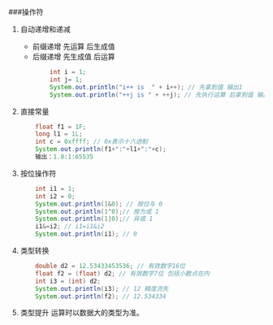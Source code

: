 ###操作符
1. 自动递增和递减
    * 前缀递增 先运算 后生成值
    * 后缀递增 先生成值 后运算
    ```java
            int i = 1;
            int j= 1;
            System.out.println("i++ is  " + i++); // 先拿到值 输出1
            System.out.println("++j is " + ++j); // 先执行运算 后拿到值 输出2
    ```
    
2. 直接常量
    ```java
        float f1 = 1F;
        long l1 = 1L;
        int c = 0xffff; // 0x表示十六进制
        System.out.println(f1+":"+l1+":"+c);
        输出：1.0:1:65535
   ```
3. 按位操作符
    ```java
        int i1 = 1;
        int i2 = 0;
        System.out.println(1&0); // 按位与 0
        System.out.println(1^0);// 按为或 1
        System.out.println(1|0);// 异或 1
        i1&=i2; // i1=i1&i2
        System.out.println(i1); // 0
    ```
4. 类型转换
    ```java
        double d2 = 12.53433453536; // 有效数字16位
        float f2 = (float) d2; // 有效数字7位 包括小数点在内
        int i3 = (int) d2;
        System.out.println(i3); // 12 精度流失
        System.out.println(f2); // 12.534334
    ```
5. 类型提升
    运算时以数据大的类型为准。